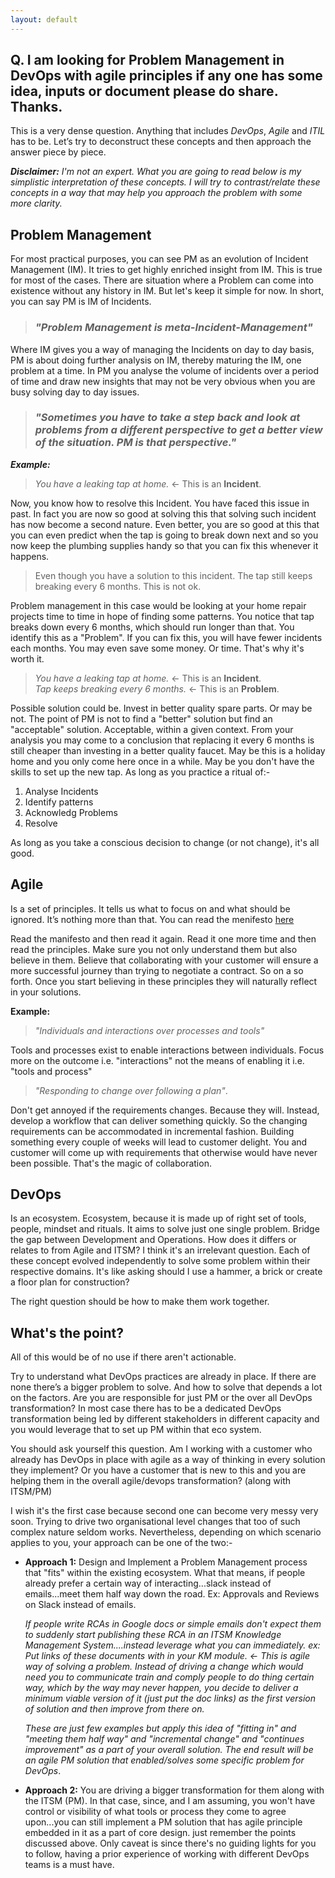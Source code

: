 ```yaml
---
layout: default
---
```


## Q. I am looking for Problem Management in DevOps with agile principles if any one has some idea, inputs or document please do share. Thanks.

This is a very dense question. Anything that includes _DevOps_, _Agile_ and _ITIL_ has to be. Let’s try to deconstruct these concepts and then approach the answer piece by piece.

**_Disclaimer:_** _I'm not an expert. What you are going to read below is my simplistic interpretation of these concepts. I will try to contrast/relate these concepts in a way that may help you approach the problem with some more clarity._

## Problem Management

For most practical purposes, you can see PM as an evolution of Incident Management (IM). It tries to get highly enriched insight from IM. This is true for most of the cases. There are situation where a Problem can come into existence without any history in IM. But let's keep it simple for now. In short, you can say PM is IM of Incidents.

> ### _"Problem Management is meta-Incident-Management"_

Where IM gives you a way of managing the Incidents on day to day basis, PM is about doing further analysis on IM, thereby maturing the IM, one problem at a time. In PM you analyse the volume of incidents over a period of time and draw new insights that may not be very obvious when you are busy solving day to day issues.

> ### _"Sometimes you have to take a step back and look at problems from a different perspective to get a better view of the situation. PM is that perspective."_

**_Example:_**

> _You have a leaking tap at home._ <- This is an **Incident**.

Now, you know how to resolve this Incident. You have faced this issue in past. In fact you are now so good at solving this that solving such incident has now become a second nature. Even better, you are so good at this that you can even predict when the tap is going to break down next and so you now keep the plumbing supplies handy so that you can fix this whenever it happens.

> Even though you have a solution to this incident. The tap still keeps breaking every 6 months. This is not ok.

Problem management in this case would be looking at your home repair projects time to time in hope of finding some patterns. You notice that tap breaks down every 6 months, which should run longer than that. You identify this as a "Problem". If you can fix this, you will have fewer incidents each months. You may even save some money. Or time. That's why it's worth it.

> _You have a leaking tap at home._ <- This is an **Incident**.  
> _Tap keeps breaking every 6 months._ <- This is an **Problem**.

Possible solution could be. Invest in better quality spare parts. Or may be not. The point of PM is not to find a "better" solution but find an "acceptable" solution. Acceptable, within a given context. From your analysis you may come to a conclusion that replacing it every 6 months is still cheaper than investing in a better quality faucet. May be this is a holiday home and you only come here once in a while. May be you don't have the skills to set up the new tap. As long as you practice a ritual of:-

1.  Analyse Incidents
2.  Identify patterns
3.  Acknowledg Problems
4.  Resolve

As long as you take a conscious decision to change (or not change), it's all good.

## Agile

Is a set of principles. It tells us what to focus on and what should be ignored. It’s nothing more than that. You can read the menifesto [here](https://agilemanifesto.org/)

Read the manifesto and then read it again. Read it one more time and then read the principles. Make sure you not only understand them but also believe in them. Believe that collaborating with your customer will ensure a more successful journey than trying to negotiate a contract. So on a so forth. Once you start believing in these principles they will naturally reflect in your solutions.

**Example:**

> _"Individuals and interactions over processes and tools"_

Tools and processes exist to enable interactions between individuals. Focus more on the outcome i.e. "interactions" not the means of enabling it i.e. "tools and process"

> _"Responding to change over following a plan"_.

Don't get annoyed if the requirements changes. Because they will. Instead, develop a workflow that can deliver something quickly. So the changing requirements can be accommodated in incremental fashion. Building something every couple of weeks will lead to customer delight. You and customer will come up with requirements that otherwise would have never been possible. That's the magic of collaboration.

## DevOps

Is an ecosystem. Ecosystem, because it is made up of right set of tools, people, mindset and rituals. It aims to solve just one single problem. Bridge the gap between Development and Operations. How does it differs or relates to from Agile and ITSM? I think it's an irrelevant question. Each of these concept evolved independently to solve some problem within their respective domains. It's like asking should I use a hammer, a brick or create a floor plan for construction?

The right question should be how to make them work together.

## What's the point?

All of this would be of no use if there aren't actionable.

Try to understand what DevOps practices are already in place. If there are none there’s a bigger problem to solve. And how to solve that depends a lot on the factors. Are you are responsible for just PM or the over all DevOps transformation? In most case there has to be a dedicated DevOps transformation being led by different stakeholders in different capacity and you would leverage that to set up PM within that eco system.

You should ask yourself this question. Am I working with a customer who already has DevOps in place with agile as a way of thinking in every solution they implement? Or you have a customer that is new to this and you are helping them in the overall agile/devops transformation? (along with ITSM/PM)

I wish it's the first case because second one can become very messy very soon. Trying to drive two organisational level changes that too of such complex nature seldom works. Nevertheless, depending on which scenario applies to you, your approach can be one of the two:-

- **Approach 1:** Design and Implement a Problem Management process that "fits" within the existing ecosystem. What that means, if people already prefer a certain way of interacting...slack instead of emails...meet them half way down the road. Ex: Approvals and Reviews on Slack instead of emails.

  _If people write RCAs in Google docs or simple emails don't expect them to suddenly start publishing these RCA in an ITSM Knowledge Management System....instead leverage what you can immediately. ex: Put links of these documents with in your KM module. <- This is agile way of solving a problem. Instead of driving a change which would need you to communicate train and comply people to do thing certain way, which by the way may never happen, you decide to deliver a minimum viable version of it (just put the doc links) as the first version of solution and then improve from there on._

  _These are just few examples but apply this idea of "fitting in" and "meeting them half way" and "incremental change" and "continues improvement" as a part of your overall solution. The end result will be an agile PM solution that enabled/solves some specific problem for DevOps_.

- **Approach 2:** You are driving a bigger transformation for them along with the ITSM (PM). In that case, since, and I am assuming, you won't have control or visibility of what tools or process they come to agree upon...you can still implement a PM solution that has agile principle embedded in it as a part of core design. just remember the points discussed above. Only caveat is since there's no guiding lights for you to follow, having a prior experience of working with different DevOps teams is a must have.
